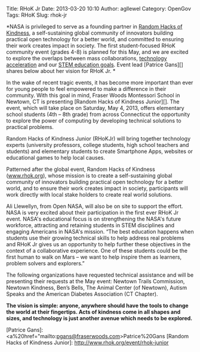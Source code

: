 Title: RHoK Jr
Date: 2013-03-20 10:10
Author: agllewel
Category: OpenGov
Tags: RHoK
Slug: rhok-jr

*NASA is privileged to serve as a founding partner in [Random Hacks of
Kindness][], a self-sustaining global community of innovators building
practical open technology for a better world, and committed to ensuring
their work creates impact in society. The first student-focused RHoK
community event (grades 4-8) is planned for this May, and we are excited
to explore the overlaps between mass collaborations, [technology
acceleration][] and our [STEM education goals][]. Event lead [Patrice
Gans][] shares below about her vision for RHoK Jr. *

In the wake of recent tragic events, it has become more important than
ever for young people to feel empowered to make a difference in their
community. With this goal in mind, Fraser Woods Montessori School in
Newtown, CT is presenting [Random Hacks of Kindness Junior][]. The
event, which will take place on Saturday, May 4, 2013, offers elementary
school students (4th – 8th grade) from across Connecticut the
opportunity to explore the power of computing by developing technical
solutions to practical problems.

Random Hacks of Kindness Junior (RHoKJr) will bring together technology
experts (university professors, college students, high school teachers
and students) and elementary students to create Smartphone Apps,
websites or educational games to help local causes.

Patterned after the global event, Random Hacks of Kindness
(www.rhok.org), whose mission is to create a self-sustaining global
community of innovators building practical open technology for a better
world, and to ensure their work creates impact in society, participants
will work directly with local stake holders to create real world
solutions.

Ali Llewellyn, from Open NASA, will also be on site to support the
effort. NASA is very excited about their participation in the first ever
RHoK Jr event. NASA's educational focus is on strengthening the NASA's
future workforce, attracting and retaining students in STEM disciplines
and engaging Americans in NASA's mission. “The best education happens
when students use their growing technical skills to help address real
problems and RHoK Jr gives us an opportunity to help further these
objectives in the context of a collaborative experience. One of these
students could be the first human to walk on Mars – we want to help
inspire them as learners, problem solvers and explorers.”

The following organizations have requested technical assistance and will
be presenting their requests at the May event: Newtown Trails
Commission, Newtown Kindness, Ben’s Bells, The Animal Center (of
Newtown), Autism Speaks and the American Diabetes Association (CT
Chapter).

**The vision is simple: anyone, anywhere should have the tools to change
the world at their fingertips. Acts of kindness come in all shapes and
sizes, and technology is just another avenue which needs to be
explored.**

  [Random Hacks of Kindness]: http://www.rhok.org/
  [technology acceleration]: http://open.nasa.gov/plan/technology-accelerators/
  [STEM education goals]: http://www.nasa.gov/offices/education/about/index.html
  [Patrice Gans]: <a%20href="mailto:pgans@fraserwoods.com>Patrice%20Gans</a>
  [Random Hacks of Kindness Junior]: http://www.rhok.org/event/rhok-junior
